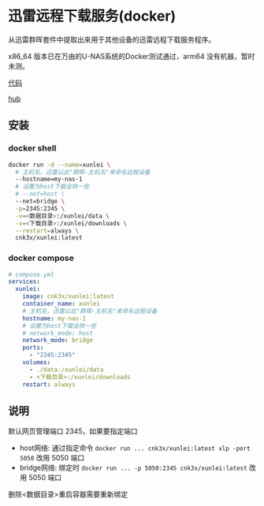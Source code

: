 # 迅雷远程下载服务(docker)

从迅雷群晖套件中提取出来用于其他设备的迅雷远程下载服务程序。

x86_64 版本已在万由的U-NAS系统的Docker测试通过，arm64 没有机器，暂时未测。

[代码](https://github.com/cnk3x/xunlei/tree/docker)

[hub](https://hub.docker.com/r/cnk3x/xunlei)


## 安装

### docker shell

```bash
docker run -d --name=xunlei \
  # 主机名，迅雷以此"群晖-主机名"来命名远程设备
  --hostname=my-nas-1
  # 设置为host下载会快一些
  # --net=host \
  --net=bridge \
  -p=2345:2345 \
  -v=<数据目录>:/xunlei/data \
  -v=<下载目录>:/xunlei/downloads \
  --restart=always \
  cnk3x/xunlei:latest
```

### docker compose

```yaml
# compose.yml
services:
  xunlei:
    image: cnk3x/xunlei:latest
    container_name: xunlei
    # 主机名，迅雷以此"群晖-主机名"来命名远程设备
    hostname: my-nas-1
    # 设置为host下载会快一些
    # network_mode: host
    network_mode: bridge
    ports:
      - "2345:2345"
    volumes:
      - ./data:/xunlei/data
      - <下载目录>:/xunlei/downloads
    restart: always
```

## 说明

默认网页管理端口 2345，如果要指定端口
- host网络: 通过指定命令 `docker run ... cnk3x/xunlei:latest xlp -port 5050` 改用 5050 端口
- bridge网络: 绑定时 `docker run ... -p 5050:2345 cnk3x/xunlei:latest` 改用 5050 端口

删除<数据目录>重启容器需要重新绑定
